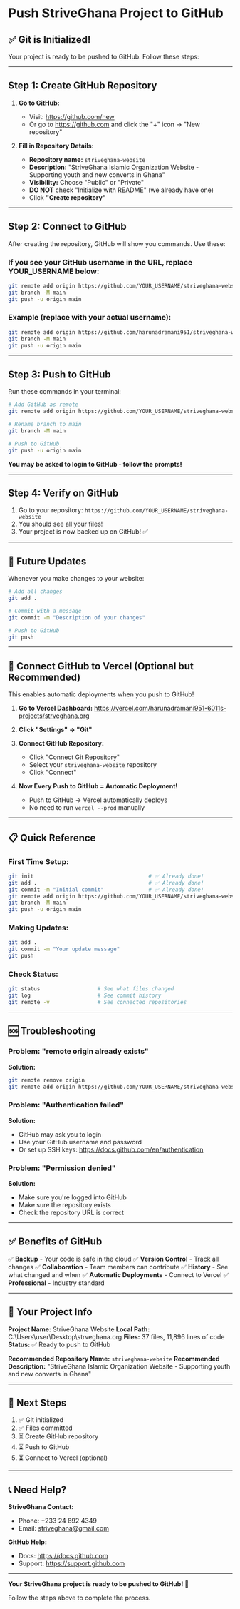# Push StriveGhana Project to GitHub

## ✅ Git is Initialized!

Your project is ready to be pushed to GitHub. Follow these steps:

---

## Step 1: Create GitHub Repository

1. **Go to GitHub:**
   - Visit: https://github.com/new
   - Or go to https://github.com and click the "+" icon → "New repository"

2. **Fill in Repository Details:**
   - **Repository name:** `striveghana-website`
   - **Description:** "StriveGhana Islamic Organization Website - Supporting youth and new converts in Ghana"
   - **Visibility:** Choose "Public" or "Private"
   - **DO NOT** check "Initialize with README" (we already have one)
   - Click **"Create repository"**

---

## Step 2: Connect to GitHub

After creating the repository, GitHub will show you commands. Use these:

### If you see your GitHub username in the URL, replace YOUR_USERNAME below:

```bash
git remote add origin https://github.com/YOUR_USERNAME/striveghana-website.git
git branch -M main
git push -u origin main
```

### Example (replace with your actual username):
```bash
git remote add origin https://github.com/harunadramani951/striveghana-website.git
git branch -M main
git push -u origin main
```

---

## Step 3: Push to GitHub

Run these commands in your terminal:

```bash
# Add GitHub as remote
git remote add origin https://github.com/YOUR_USERNAME/striveghana-website.git

# Rename branch to main
git branch -M main

# Push to GitHub
git push -u origin main
```

**You may be asked to login to GitHub - follow the prompts!**

---

## Step 4: Verify on GitHub

1. Go to your repository: `https://github.com/YOUR_USERNAME/striveghana-website`
2. You should see all your files!
3. Your project is now backed up on GitHub! ✅

---

## 🔄 Future Updates

Whenever you make changes to your website:

```bash
# Add all changes
git add .

# Commit with a message
git commit -m "Description of your changes"

# Push to GitHub
git push
```

---

## 🔗 Connect GitHub to Vercel (Optional but Recommended)

This enables automatic deployments when you push to GitHub!

1. **Go to Vercel Dashboard:**
   https://vercel.com/harunadramani951-6011s-projects/strveghana.org

2. **Click "Settings" → "Git"**

3. **Connect GitHub Repository:**
   - Click "Connect Git Repository"
   - Select your `striveghana-website` repository
   - Click "Connect"

4. **Now Every Push to GitHub = Automatic Deployment!**
   - Push to GitHub → Vercel automatically deploys
   - No need to run `vercel --prod` manually

---

## 📋 Quick Reference

### First Time Setup:
```bash
git init                                    # ✅ Already done!
git add .                                   # ✅ Already done!
git commit -m "Initial commit"              # ✅ Already done!
git remote add origin https://github.com/YOUR_USERNAME/striveghana-website.git
git branch -M main
git push -u origin main
```

### Making Updates:
```bash
git add .
git commit -m "Your update message"
git push
```

### Check Status:
```bash
git status                  # See what files changed
git log                     # See commit history
git remote -v               # See connected repositories
```

---

## 🆘 Troubleshooting

### Problem: "remote origin already exists"
**Solution:**
```bash
git remote remove origin
git remote add origin https://github.com/YOUR_USERNAME/striveghana-website.git
```

### Problem: "Authentication failed"
**Solution:**
- GitHub may ask you to login
- Use your GitHub username and password
- Or set up SSH keys: https://docs.github.com/en/authentication

### Problem: "Permission denied"
**Solution:**
- Make sure you're logged into GitHub
- Make sure the repository exists
- Check the repository URL is correct

---

## ✅ Benefits of GitHub

✅ **Backup** - Your code is safe in the cloud
✅ **Version Control** - Track all changes
✅ **Collaboration** - Team members can contribute
✅ **History** - See what changed and when
✅ **Automatic Deployments** - Connect to Vercel
✅ **Professional** - Industry standard

---

## 📱 Your Project Info

**Project Name:** StriveGhana Website
**Local Path:** C:\Users\user\Desktop\strveghana.org
**Files:** 37 files, 11,896 lines of code
**Status:** ✅ Ready to push to GitHub

**Recommended Repository Name:** `striveghana-website`
**Recommended Description:** "StriveGhana Islamic Organization Website - Supporting youth and new converts in Ghana"

---

## 🎯 Next Steps

1. ✅ Git initialized
2. ✅ Files committed
3. ⏳ Create GitHub repository
4. ⏳ Push to GitHub
5. ⏳ Connect to Vercel (optional)

---

## 📞 Need Help?

**StriveGhana Contact:**
- Phone: +233 24 892 4349
- Email: striveghana@gmail.com

**GitHub Help:**
- Docs: https://docs.github.com
- Support: https://support.github.com

---

**Your StriveGhana project is ready to be pushed to GitHub! 🚀**

Follow the steps above to complete the process.